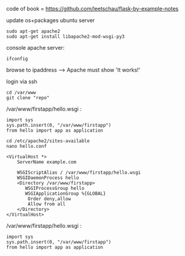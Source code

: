 
code of book = 
https://github.com/leetschau/flask-by-example-notes


update os+packages ubuntu server

```
sudo apt-get apache2
sudo apt-get install libapache2-mod-wsgi-py3
```

console apache server:
```
ifconfig
```
browse to ipaddress --> Apache must show 'It works!'

login via ssh
```
cd /var/www
git clone "repo"
```


/var/www/firstapp/hello.wsgi :
```
import sys
sys.path.insert(0, "/var/www/firstapp")
from hello import app as application
```

```
cd /etc/apache2/sites-available
nano hello.conf
```

```
<VirtualHost *>
    ServerName example.com

    WSGIScriptAlias / /var/www/firstapp/hello.wsgi
    WSGIDaemonProcess hello
    <Directory /var/www/firstapp>
       WSGIProcessGroup hello
       WSGIApplicationGroup %{GLOBAL}
        Order deny,allow
        Allow from all
    </Directory>
</VirtualHost>
```

/var/www/firstapp/hello.wsgi :
```
import sys
sys.path.insert(0, "/var/www/firstapp")
from hello import app as application
```
